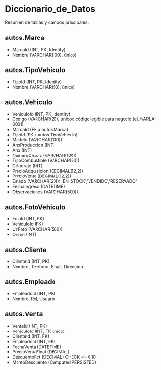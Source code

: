 # Diccionario_de_Datos

Resumen de tablas y campos principales.

## autos.Marca
- MarcaId (INT, PK, Identity)
- Nombre (VARCHAR(100), único)

## autos.TipoVehiculo
- TipoId (INT, PK, Identity)
- Nombre (VARCHAR(50), único)

## autos.Vehiculo
- VehiculoId (INT, PK, Identity)
- Codigo (VARCHAR(20), único): código legible para negocio (ej. NARLA-0001)
- MarcaId (FK a autos.Marca)
- TipoId (FK a autos.TipoVehiculo)
- Modelo (VARCHAR(100))
- AnoProduccion (INT)
- Ano (INT)
- NumeroChasis (VARCHAR(100))
- TipoCombustible (VARCHAR(50))
- Cilindraje (INT)
- PrecioAdquisicion (DECIMAL(12,2))
- PrecioVenta (DECIMAL(12,2))
- Estado (VARCHAR(20)): 'EN_STOCK','VENDIDO','RESERVADO'
- FechaIngreso (DATETIME)
- Observaciones (VARCHAR(500))

## autos.FotoVehiculo
- FotoId (INT, PK)
- VehiculoId (FK)
- UrlFoto (VARCHAR(500))
- Orden (INT)

## autos.Cliente
- ClienteId (INT, PK)
- Nombre, Telefono, Email, Direccion

## autos.Empleado
- EmpleadoId (INT, PK)
- Nombre, Rol, Usuario

## autos.Venta
- VentaId (INT, PK)
- VehiculoId (INT, FK único)
- ClienteId (INT, FK)
- EmpleadoId (INT, FK)
- FechaVenta (DATETIME)
- PrecioVentaFinal (DECIMAL)
- DescuentoPct (DECIMAL) CHECK <= 0.10
- MontoDescuento (Computed PERSISTED)
